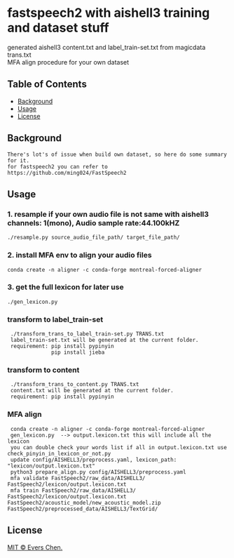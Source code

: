 # fastspeech2 with aishell3 training and dataset stuff

generated aishell3 content.txt and label_train-set.txt from magicdata trans.txt  
MFA align procedure for your own dataset  


## Table of Contents

- [Background](#background)
- [Usage](#usage)
- [License](#license)




## Background
```
There's lot's of issue when build own dataset, so here do some summary for it.
for fastspeech2 you can refer to https://github.com/ming024/FastSpeech2
```


## Usage

### 1. resample if your own audio file is not same with aishell3 channels: 1(mono), Audio sample rate:44.100kHZ
```
./resample.py source_audio_file_path/ target_file_path/
```	

### 2. install MFA env to align your audio files
```
conda create -n aligner -c conda-forge montreal-forced-aligner
```	

### 3. get the full lexicon for later use
```
./gen_lexicon.py
```	


### transform to label_train-set
```
 ./transform_trans_to_label_train-set.py TRANS.txt  
 label_train-set.txt will be generated at the current folder.  
 requirement: pip install pypinyin
              pip install jieba
```			  
### transform to content
```
 ./transform_trans_to_content.py TRANS.txt  
 content.txt will be generated at the current folder.  
 requirement: pip install pypinyin
```

### MFA align
```
 conda create -n aligner -c conda-forge montreal-forced-aligner
 gen_lexicon.py  --> output.lexicon.txt this will include all the lexicon
 you can double check your words list if all in output.lexicon.txt use check_pinyin_in_lexicon_or_not.py
 update config/AISHELL3/preprocess.yaml, lexicon_path: "lexicon/output.lexicon.txt"
 python3 prepare_align.py config/AISHELL3/preprocess.yaml
 mfa validate FastSpeech2/raw_data/AISHELL3/ FastSpeech2/lexicon/output.lexicon.txt
 mfa train FastSpeech2/raw_data/AISHELL3/ FastSpeech2/lexicon/output.lexicon.txt FastSpeech2/acoustic_model/new_acoustic_model.zip FastSpeech2/preprocessed_data/AISHELL3/TextGrid/
```


## License

[MIT © Evers Chen.](LICENSE)
